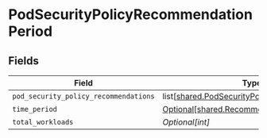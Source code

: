 # PodSecurityPolicyRecommendationPeriod


## Fields

| Field                                                                                                      | Type                                                                                                       | Required                                                                                                   | Description                                                                                                |
| ---------------------------------------------------------------------------------------------------------- | ---------------------------------------------------------------------------------------------------------- | ---------------------------------------------------------------------------------------------------------- | ---------------------------------------------------------------------------------------------------------- |
| `pod_security_policy_recommendations`                                                                      | list[[shared.PodSecurityPolicyRecommendation](undefined/models/shared/podsecuritypolicyrecommendation.md)] | :heavy_minus_sign:                                                                                         | N/A                                                                                                        |
| `time_period`                                                                                              | [Optional[shared.RecommendationTimePeriod]](undefined/models/shared/recommendationtimeperiod.md)           | :heavy_minus_sign:                                                                                         | N/A                                                                                                        |
| `total_workloads`                                                                                          | *Optional[int]*                                                                                            | :heavy_minus_sign:                                                                                         | N/A                                                                                                        |
